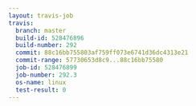```yaml
---
layout: travis-job
travis:
  branch: master
  build-id: 528476896
  build-number: 292
  commit: 88c16bb755803af759ff073e6741d36dc4313e21
  commit-range: 57730653d8c9...88c16bb75580
  job-id: 528476899
  job-number: 292.3
  os-name: linux
  test-result: 0
---
```

